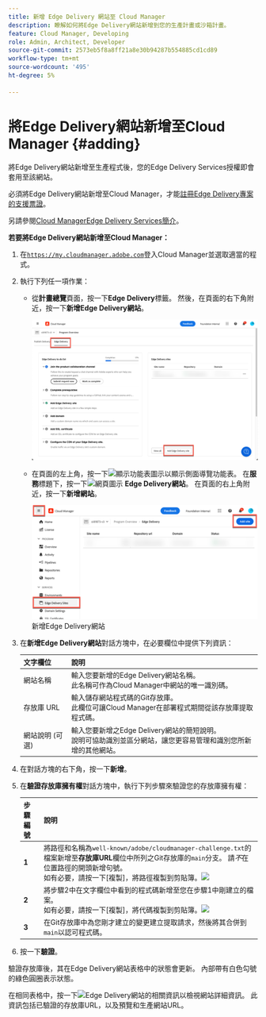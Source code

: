 ```yaml
---
title: 新增 Edge Delivery 網站至 Cloud Manager
description: 瞭解如何將Edge Delivery網站新增到您的生產計畫或沙箱計畫。
feature: Cloud Manager, Developing
role: Admin, Architect, Developer
source-git-commit: 2573eb5f8a8ff21a8e30b94287b554885cd1cd89
workflow-type: tm+mt
source-wordcount: '495'
ht-degree: 5%

---
```



# 將Edge Delivery網站新增至Cloud Manager {#adding}

將Edge Delivery網站新增至生產程式後，您的Edge Delivery Services授權即會套用至該網站。

必須將Edge Delivery網站新增至Cloud Manager，才能[註冊Edge Delivery專案的支援票證](/help/edge/overview.md##support-ticket)。

另請參閱[Cloud ManagerEdge Delivery Services簡介](/help/implementing/cloud-manager/edge-delivery/introduction-to-edge-delivery-services.md)。

**若要將Edge Delivery網站新增至Cloud Manager：**

1. 在[`https://my.cloudmanager.adobe.com`](https://my.cloudmanager.adobe.com/)登入Cloud Manager並選取適當的程式。
1. 執行下列任一項作業：

   * 從&#x200B;**計畫總覽**&#x200B;頁面，按一下&#x200B;**Edge Delivery**&#x200B;標籤。 然後，在頁面的右下角附近，按一下&#x200B;**新增Edge Delivery網站**。

     ![從Edge Delivery索引標籤新增Edge Delivery網站](/help/implementing/cloud-manager/assets/cm-eds-add1.png)

   * 在頁面的左上角，按一下![顯示功能表圖示](https://spectrum.adobe.com/static/icons/workflow_18/Smock_ShowMenu_18_N.svg)以顯示側面導覽功能表。
在**服務**&#x200B;標題下，按一下![網頁圖示](https://spectrum.adobe.com/static/icons/workflow_18/Smock_WebPages_18_N.svg) **Edge Delivery網站**。
在頁面的右上角附近，按一下**新增網站**。

     ![從Edge Delivery Sites按鈕](/help/implementing/cloud-manager/assets/cm-eds-add2.png)新增Edge Delivery網站

1. 在&#x200B;**新增Edge Delivery網站**&#x200B;對話方塊中，在必要欄位中提供下列資訊：

   | 文字欄位 | 說明 |
   | - | --- |
   | 網站名稱 | 輸入您要新增的Edge Delivery網站名稱。<br>此名稱可作為Cloud Manager中網站的唯一識別碼。 |
   | 存放庫 URL | 輸入儲存網站程式碼的Git存放庫。<br>此欄位可讓Cloud Manager在部署程式期間從該存放庫提取程式碼。 |
   | 網站說明 (可選) | 輸入您要新增之Edge Delivery網站的簡短說明。<br>說明可協助識別並區分網站，讓您更容易管理和識別您所新增的其他網站。 |

1. 在對話方塊的右下角，按一下&#x200B;**新增**。

1. 在&#x200B;**驗證存放庫擁有權**&#x200B;對話方塊中，執行下列步驟來驗證您的存放庫擁有權：

   | 步驟編號 | 說明 |
   | - | - |
   | **1** | 將路徑和名稱為`well-known/adobe/cloudmanager-challenge.txt`的檔案新增至&#x200B;**存放庫URL**&#x200B;欄位中所列之Git存放庫的`main`分支。 請&#x200B;*不*&#x200B;在位置路徑的開頭新增句號。<br>如有必要，請按一下[複製]，將路徑複製到剪貼簿。![](https://spectrum.adobe.com/static/icons/workflow_18/Smock_Copy_18_N.svg) |
   | **2** | 將步驟2中在文字欄位中看到的程式碼新增至您在步驟1中剛建立的檔案。<br>如有必要，請按一下[複製]，將代碼複製到剪貼簿。![](https://spectrum.adobe.com/static/icons/workflow_18/Smock_Copy_18_N.svg) |
   | **3** | 在Git存放庫中為您剛才建立的變更建立提取請求，然後將其合併到`main`以認可程式碼。 |

1. 按一下&#x200B;**驗證**。

驗證存放庫後，其在Edge Delivery網站表格中的狀態會更新。 內部帶有白色勾號的綠色圓圈表示狀態。

在相同表格中，按一下![Edge Delivery網站的相關資訊](https://spectrum.adobe.com/static/icons/workflow_18/Smock_InfoOutline_18_N.svg)以檢視網站詳細資訊。 此資訊包括已驗證的存放庫URL，以及預覽和生產網站URL。


